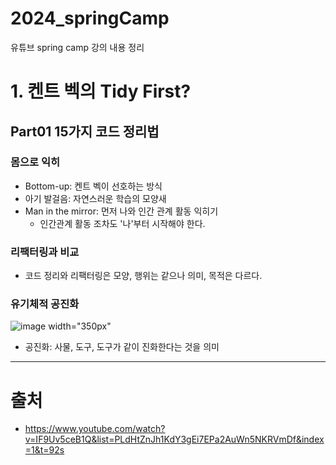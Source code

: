 # 2024_springCamp
유튜브 spring camp 강의 내용 정리

# 1. 켄트 벡의 Tidy First?
## Part01 15가지 코드 정리법
### 몸으로 익히
- Bottom-up: 켄트 벡이 선호하는 방식
- 아기 발걸음: 자연스러운 학습의 모양새
- Man in the mirror: 먼저 나와 인간 관계 활동 익히기
    - 인간관계 활동 조차도 '나'부터 시작해야 한다.

### 리팩터링과 비교
- 코드 정리와 리팩터링은 모양, 행위는 같으나 의미, 목적은 다르다.

### 유기체적 공진화
![image width="350px"](https://github.com/user-attachments/assets/91c8f062-0c42-4e4d-a76d-f1aa29f6ebee)
- 공진화: 사물, 도구, 도구가 같이 진화한다는 것을 의미
-----

# 출처
- https://www.youtube.com/watch?v=IF9Uv5ceB1Q&list=PLdHtZnJh1KdY3gEi7EPa2AuWn5NKRVmDf&index=1&t=92s

